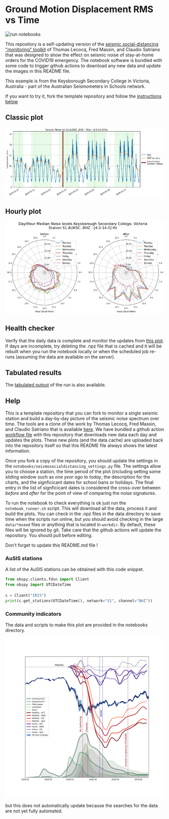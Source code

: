 <!-- #region -->
# Ground Motion Displacement RMS vs Time

![run notebooks](https://github.com/ANU-RSES-Education/SeismicNoise_AuSIS/workflows/run%20notebooks/badge.svg)

This repository is a self-updating version of the [seismic social-distancing "monitoring" toolkit](https://github.com/ThomasLecocq/SeismoRMS) of Thomas Lecocq, Fred Massin, and Claudio Satriano that was designed to show the effect on seismic noise of stay-at-home orders for the COVID19 emergency. The notebook software is bundled with some code to trigger github actions to download any new data and update the images in this README file.

This example is from the Keysborough Secondary College in Victoria, Australia - part of the Australian Seismometers in Schools network. 

If you want to try it, fork the template repository and follow the [instructions below](#Help)
<!-- #endregion -->

## Classic plot

![classic](results/latest.png)

## Hourly plot

![hourly](results/latest-hourly.png)


## Health checker 

Verify that the daily data is complete and monitor the updates from [this plot](results/latest-gridmap.png). If days are incomplete, try deleting the .npz file that is cached and it will be rebuilt when you run the notebook locally or when the scheduled job re-runs (assuming the data are available on the server).

## Tabulated results

The [tabulated output](results/latest.csv) of the run is also available.

## Help

This is a template repository that you can fork to monitor a single seismic station and build a day-by-day picture of the seismic noise spectrum over time. The tools are a clone of the work by Thomas Lecocq, Fred Massin, and Claudio Satriano that is available [here](https://github.com/ThomasLecocq/SeismoRMS). We have bundled a github action [workflow file](.github/workflows/notebook_runner.yml) with this repository that downloads new data each day and updates the plots. These new plots (and the data cache) are uploaded back into the repository itself so that this README file always shows the latest information.

Once you fork a copy of the repository, you should update the settings in the `notebooks/seismosocialdistancing_settings.py` file. The settings allow you to choose a station, the time period of the plot (including setting some sliding window such as *one year ago to today*, the description for the charts, and the signficicant dates for school bans or holidays. The final entry in the list of signficicant dates is considered the cross-over between *before* and *after* for the point of view of comparing the noise signatures.

To run the notebook to check everything is ok just run the `notebook_runner.sh` script. This will download all the data, process it and build the plots. You can check in the .npz files in the data directory to save time when the scripts run online, but you should avoid checking in the large `data/*mseed` files or anything that is located in `workdir`. By default, these files will be ignored by git. Take care that the github actions will update the repository. You should pull before editing.

Don't forget to update this README.md file !

### AuSIS stations

A list of the AuSIS stations can be obtained with this code snippet. 

```python
from obspy.clients.fdsn import Client
from obspy import UTCDateTime

c = Client("IRIS")
print(c.get_stations(UTCDateTime(), network="S1", channel="BHZ"))
```

### Community indicators

The data and scripts to make this plot are provided in the notebooks directory. 

![community](notebooks/CoronaVirusCommunityIndicators.png)

but this does not automatically update because the searches for the data are not yet fully automated. 

